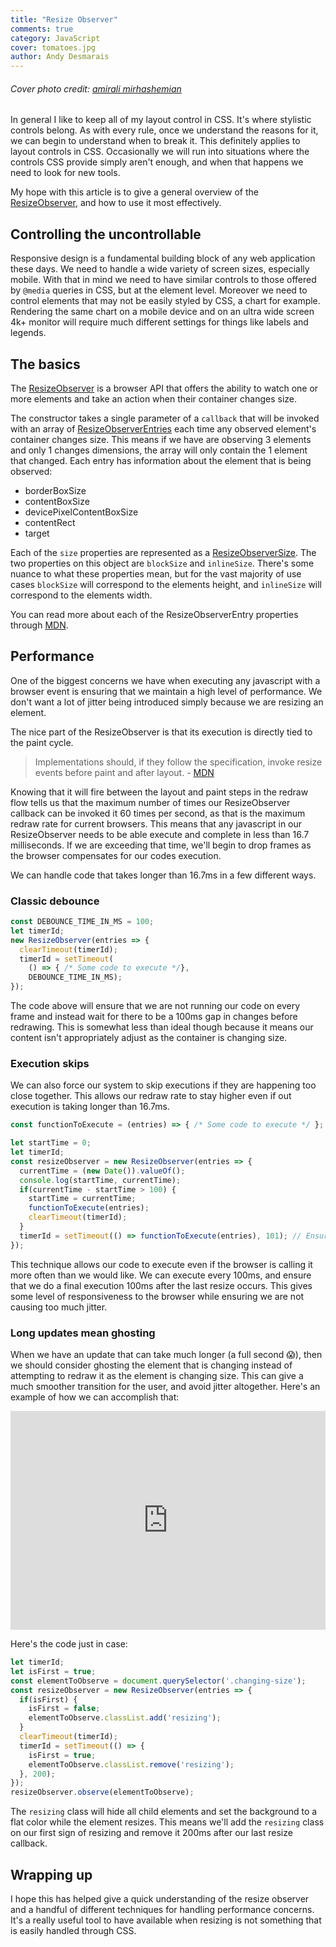 ```yaml
---
title: "Resize Observer"
comments: true
category: JavaScript
cover: tomatoes.jpg
author: Andy Desmarais
---
```


###### Cover photo credit: [amirali mirhashemian](https://unsplash.com/@amir_v_ali)

In general I like to keep all of my layout control in CSS. It's where stylistic controls belong. As with every rule, once we understand the reasons for it, we can begin to understand when to break it. This definitely applies to layout controls in CSS. Occasionally we will run into situations where the controls CSS provide simply aren't enough, and when that happens we need to look for new tools.

My hope with this article is to give a general overview of the [ResizeObserver](https://developer.mozilla.org/en-US/docs/Web/API/ResizeObserver), and how to use it most effectively.

## Controlling the uncontrollable

Responsive design is a fundamental building block of any web application these days. We need to handle a wide variety of screen sizes, especially mobile. With that in mind we need to have similar controls to those offered by `@media` queries in CSS, but at the element level. Moreover we need to control elements that may not be easily styled by CSS, a chart for example. Rendering the same chart on a mobile device and on an ultra wide screen 4k+ monitor will require much different settings for things like labels and legends.

## The basics

The [ResizeObserver](https://developer.mozilla.org/en-US/docs/Web/API/ResizeObserver) is a browser API that offers the ability to watch one or more elements and take an action when their container changes size.

The constructor takes a single parameter of a `callback` that will be invoked with an array of [ResizeObserverEntries](https://developer.mozilla.org/en-US/docs/Web/API/ResizeObserverEntry) each time any observed element's container changes size. This means if we have are observing 3 elements and only 1 changes dimensions, the array will only contain the 1 element that changed. Each entry has information about the element that is being observed:

- borderBoxSize
- contentBoxSize
- devicePixelContentBoxSize
- contentRect
- target

Each of the `size` properties are represented as a [ResizeObserverSize](https://developer.mozilla.org/en-US/docs/Web/API/ResizeObserverSize). The two properties on this object are `blockSize` and `inlineSize`. There's some nuance to what these properties mean, but for the vast majority of use cases `blockSize` will correspond to the elements height, and `inlineSize` will correspond to the elements width.

You can read more about each of the ResizeObserverEntry properties through [MDN](https://developer.mozilla.org/en-US/docs/Web/API/ResizeObserverEntry).

## Performance

One of the biggest concerns we have when executing any javascript with a browser event is ensuring that we maintain a high level of performance. We don't want a lot of jitter being introduced simply because we are resizing an element.

The nice part of the ResizeObserver is that its execution is directly tied to the paint cycle.

> Implementations should, if they follow the specification, invoke resize events before paint and after layout. - [MDN](https://developer.mozilla.org/en-US/docs/Web/API/ResizeObserver)

Knowing that it will fire between the layout and paint steps in the redraw flow tells us that the maximum number of times our ResizeObserver callback can be invoked it 60 times per second, as that is the maximum redraw rate for current browsers. This means that any javascript in our ResizeObserver needs to be able execute and complete in less than 16.7 milliseconds. If we are exceeding that time, we'll begin to drop frames as the browser compensates for our codes execution.

We can handle code that takes longer than 16.7ms in a few different ways.

### Classic debounce

```javascript
const DEBOUNCE_TIME_IN_MS = 100;
let timerId;
new ResizeObserver(entries => {
  clearTimeout(timerId);
  timerId = setTimeout(
    () => { /* Some code to execute */},
    DEBOUNCE_TIME_IN_MS);
});
```

The code above will ensure that we are not running our code on every frame and instead wait for there to be a 100ms gap in changes before redrawing. This is somewhat less than ideal though because it means our content isn't appropriately adjust as the container is changing size.

### Execution skips

We can also force our system to skip executions if they are happening too close together. This allows our redraw rate to stay higher even if out execution is taking longer than 16.7ms.

```javascript
const functionToExecute = (entries) => { /* Some code to execute */ };

let startTime = 0;
let timerId;
const resizeObserver = new ResizeObserver(entries => {
  currentTime = (new Date()).valueOf();
  console.log(startTime, currentTime);
  if(currentTime - startTime > 100) {
    startTime = currentTime;
    functionToExecute(entries);
    clearTimeout(timerId);
  }
  timerId = setTimeout(() => functionToExecute(entries), 101); // Ensure we execute after the last call even if it was too close to the previous invocation
});
```

This technique allows our code to execute even if the browser is calling it more often than we would like. We can execute every 100ms, and ensure that we do a final execution 100ms after the last resize occurs. This gives some level of responsiveness to the browser while ensuring we are not causing too much jitter.

### Long updates mean ghosting

When we have an update that can take much longer (a full second 😱), then we should consider ghosting the element that is changing instead of attempting to redraw it as the element is changing size. This can give a much smoother transition for the user, and avoid jitter altogether. Here's an example of how we can accomplish that:

<iframe height="350" style="width: 100%;" scrolling="no" title="ResizeObserver - Ghosting" src="https://codepen.io/terodox/embed/preview/NWwqQgb?default-tab=result&theme-id=dark" frameborder="no" loading="lazy" allowtransparency="true" allowfullscreen="true">
  See the Pen <a href="https://codepen.io/terodox/pen/NWwqQgb">
  ResizeObserver - Ghosting</a> by Andy Desmarais (<a href="https://codepen.io/terodox">@terodox</a>)
  on <a href="https://codepen.io">CodePen</a>.
</iframe>

Here's the code just in case:

```javascript
let timerId;
let isFirst = true;
const elementToObserve = document.querySelector('.changing-size');
const resizeObserver = new ResizeObserver(entries => {
  if(isFirst) {
    isFirst = false;
    elementToObserve.classList.add('resizing');
  }
  clearTimeout(timerId);
  timerId = setTimeout(() => {
    isFirst = true;
    elementToObserve.classList.remove('resizing');
  }, 200);
});
resizeObserver.observe(elementToObserve);
```

The `resizing` class will hide all child elements and set the background to a flat color while the element resizes. This means we'll add the `resizing` class on our first sign of resizing and remove it 200ms after our last resize callback.

## Wrapping up

I hope this has helped give a quick understanding of the resize observer and a handful of different techniques for handling performance concerns. It's a really useful tool to have available when resizing is not something that is easily handled through CSS.
